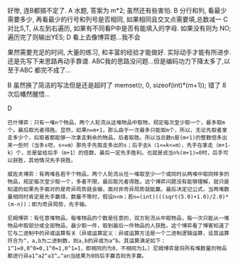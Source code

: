 好惨, 连B都搞不定了.
A 水题, 答案为 m*2; 虽然还有些害怕.
B 分行和列, 看最少需要多少, 再看最少的行号和列号是否相同, 如果相同且交叉点需要填,总数减一
C 对比S,T, 从左到右遍历, 如果有不同看P中是否有能填入的字母. 如果没有则为 NO; 遍历完了则输出YES;
D 看上去像博弈题...我不会

果然需要充足的时间, 大量的练习, 和丰富的经验才能做好.
实际动手才能有所进步. 还是先写下来思路再动手靠谱.
ABC我的思路没问题...但是编码功力下降太多了,以至于ABC 都完不成了...

B 虽然换了简洁的写法但是还是超时了 memset(r, 0, sizeof(int)*(m+1)); 错了 8 次后幡然醒悟...

D 

```
巴什博弈：只有一堆n个物品，两个人轮流从这堆物品中取物，规定每次至少取一个，最多取m个。最后取光者得胜。显然，如果n=m+1，那么由于一次最多只能取m个，所以，无论先取者拿走多少个，后取者都能够一次拿走剩余的物品，后者取胜。所以当总数n是(m+1)的整数倍多出来一些时（当多s吧，s<=m）那先手先取走多出的s；后手去k（1<=k<=m），先手在拿走（m+1-k）个，总是留给后手（m+1）的倍数，最后一定先手胜利。也就是说当n%(m+1)=0时，后手可以获胜，其他情况先手获胜。

威佐夫博弈：有两堆各若干个物品，两个人轮流从任一堆取至少一个或同时从两堆中取同样多的物品，规定每次至少取一个，多者不限，最后取光者得胜。这个博弈问题没有能够理解，就只是知道的如果先手面对的是奇异局势就会输，面对非奇异局势就能赢。最后决定记公式，当两堆数量相同时肯定是先手赢得，数量不等时，假设n<m；若n=(int)(((sqrt(5.0)+1.0)/2.0)*(m-n))；即为奇异局势，先手输。

尼姆博弈：有任意堆物品，每堆物品的个数是任意的，双方轮流从中取物品，每一次只能从一堆物品中取部分或全部物品，最少取一件，取到最后一件物品的人获胜。这个博弈看了博客知道了它与二进制中的异或运算有关（异或运算定义：异或运算方法是一个二进制逻辑运算，设其运算符合为^，a,b为二进制数，则a,b的异或为a^b。其运算满足如下：1^1=0,0^0=0,1^0=1,0^1=1，即相同的为0，不相同为1。）尼姆博弈是将所有堆数量的物品都进行异a1^a2^a3^…^an当结果为0则后手赢否则先手赢。
```
